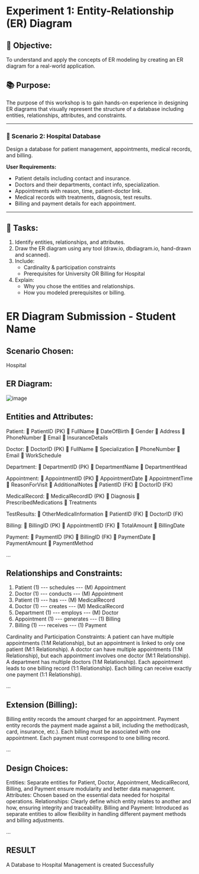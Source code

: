 # Experiment 1: Entity-Relationship (ER) Diagram

## 🎯 Objective:
To understand and apply the concepts of ER modeling by creating an ER diagram for a real-world application.

## 📚 Purpose:
The purpose of this workshop is to gain hands-on experience in designing ER diagrams that visually represent the structure of a database including entities, relationships, attributes, and constraints.

---

### 🔹 Scenario 2: Hospital Database
Design a database for patient management, appointments, medical records, and billing.

**User Requirements:**
- Patient details including contact and insurance.
- Doctors and their departments, contact info, specialization.
- Appointments with reason, time, patient-doctor link.
- Medical records with treatments, diagnosis, test results.
- Billing and payment details for each appointment.

---

## 📝 Tasks:
1. Identify entities, relationships, and attributes.
2. Draw the ER diagram using any tool (draw.io, dbdiagram.io, hand-drawn and scanned).
3. Include:
   - Cardinality & participation constraints
   - Prerequisites for University OR Billing for Hospital
4. Explain:
   - Why you chose the entities and relationships.
   - How you modeled prerequisites or billing.

# ER Diagram Submission - Student Name

## Scenario Chosen:
Hospital

## ER Diagram:

![image](https://github.com/user-attachments/assets/57832114-fbe9-46d3-ae1c-e544b355a297)

## Entities and Attributes:
Patient:
 PatientID (PK)
 FullName
 DateOfBirth
 Gender
 Address
 PhoneNumber
 Email
 InsuranceDetails

Doctor:
 DoctorID (PK)
 FullName
 Specialization
 PhoneNumber
 Email
 WorkSchedule

Department:
 DepartmentID (PK)
 DepartmentName
 DepartmentHead

Appointment:
 AppointmentID (PK)
 AppointmentDate
 AppointmentTime
 ReasonForVisit
 AdditionalNotes
 PatientID (FK)
 DoctorID (FK)

MedicalRecord:
 MedicalRecordID (PK)
 Diagnosis
 PrescribedMedications
 Treatments

TestResults:
 OtherMedicalInformation
 PatientID (FK)
 DoctorID (FK)

Billing:
 BillingID (PK)
 AppointmentID (FK)
 TotalAmount
 BillingDate

Payment:
 PaymentID (PK)
 BillingID (FK)
 PaymentDate
 PaymentAmount
 PaymentMethod

...

## Relationships and Constraints:
1. Patient (1) --- schedules --- (M) Appointment
2. Doctor (1) --- conducts --- (M) Appointment
3. Patient (1) --- has --- (M) MedicalRecord
4. Doctor (1) --- creates --- (M) MedicalRecord
5. Department (1) --- employs --- (M) Doctor
6. Appointment (1) --- generates --- (1) Billing
7. Billing (1) --- receives --- (1) Payment
   
Cardinality and Participation Constraints:
A patient can have multiple appointments (1:M Relationship), but an appointment is linked to only one patient (M:1 Relationship). A doctor can have multiple appointments (1:M Relationship), but each appointment involves one doctor (M:1 Relationship). A department has multiple doctors (1:M Relationship). Each appointment leads to one billing record (1:1 Relationship). Each billing can receive exactly one payment (1:1 Relationship).

...

## Extension (Billing):
Billing entity records the amount charged for an appointment.
Payment entity records the payment made against a bill, including the method(cash, card, insurance, etc.).
Each billing must be associated with one appointment.
Each payment must correspond to one billing record.

...

## Design Choices:
Entities: Separate entities for Patient, Doctor, Appointment, MedicalRecord, Billing, and Payment ensure modularity and better data management. Attributes: Chosen based on the essential data needed for hospital operations. Relationships: Clearly define which entity relates to another and how, ensuring integrity and traceability. Billing and Payment: Introduced as separate entities to allow flexibility in
handling different payment methods and billing adjustments.

...

## RESULT
A Database to Hospital Management is created Successfully

